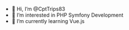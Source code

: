 - 👋 Hi, I’m @CptTrips83
- 👀 I’m interested in PHP Symfony Development
- 🌱 I’m currently learning Vue.js

<!---
CptTrips83/CptTrips83 is a ✨ special ✨ repository because its `README.md` (this file) appears on your GitHub profile.
You can click the Preview link to take a look at your changes.
--->
